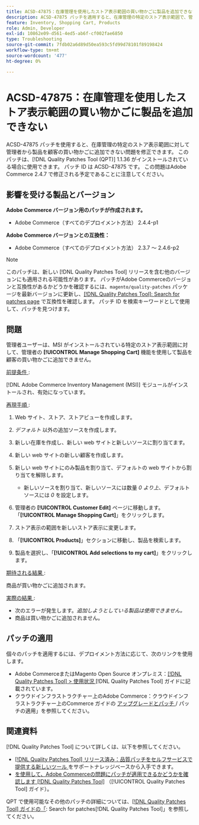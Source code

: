```yaml
---
title: ACSD-47875：在庫管理を使用したストア表示範囲の買い物かごに製品を追加できない
description: ACSD-47875 パッチを適用すると、在庫管理の特定のストア表示範囲で、管理者から商品を買い物かごに追加できないAdobe Commerceの問題を修正できます。
feature: Inventory, Shopping Cart, Products
role: Admin, Developer
exl-id: 10862e09-d561-4ed5-ab6f-cf002fae6850
type: Troubleshooting
source-git-commit: 7fdb02a6d89d50ea593c5fd99d78101f89198424
workflow-type: tm+mt
source-wordcount: '477'
ht-degree: 0%

---
```


# ACSD-47875：在庫管理を使用したストア表示範囲の買い物かごに製品を追加できない

ACSD-47875 パッチを使用すると、在庫管理の特定のストア表示範囲に対して管理者から製品を顧客の買い物かごに追加できない問題を修正できます。 このパッチは、[!DNL Quality Patches Tool (QPT)] 1.1.36 がインストールされている場合に使用できます。 パッチ ID は ACSD-47875 です。 この問題はAdobe Commerce 2.4.7 で修正される予定であることに注意してください。

## 影響を受ける製品とバージョン

**Adobe Commerce バージョン用のパッチが作成されます。**

* Adobe Commerce（すべてのデプロイメント方法） 2.4.4-p1

**Adobe Commerce バージョンとの互換性：**

* Adobe Commerce（すべてのデプロイメント方法） 2.3.7 ～ 2.4.6-p2

>[!NOTE]
>
>このパッチは、新しい [!DNL Quality Patches Tool] リリースを含む他のバージョンにも適用される可能性があります。 パッチがAdobe Commerceのバージョンと互換性があるかどうかを確認するには、`magento/quality-patches` パッケージを最新バージョンに更新し、[[!DNL Quality Patches Tool]: Search for patches page](https://experienceleague.adobe.com/tools/commerce-quality-patches/index.html) で互換性を確認します。 パッチ ID を検索キーワードとして使用して、パッチを見つけます。

## 問題

管理者ユーザーは、MSI がインストールされている特定のストア表示範囲に対して、管理者の **[!UICONTROL Manage Shopping Cart]** 機能を使用して製品を顧客の買い物かごに追加できません。

<u> 前提条件 </u>:

[!DNL Adobe Commerce Inventory Management (MSI)] モジュールがインストールされ、有効になっています。

<u> 再現手順 </u>:

1. Web サイト、ストア、ストアビューを作成します。
1. *デフォルト* 以外の追加ソースを作成します。
1. 新しい在庫を作成し、新しい web サイトと新しいソースに割り当てます。
1. 新しい web サイトの新しい顧客を作成します。
1. 新しい web サイトにのみ製品を割り当て、デフォルトの web サイトから割り当てを解除します。

   * 新しいソースを割り当て、新しいソースには数量 *0 より上*、デフォルトソースには *0* を設定します。

1. 管理者の **[!UICONTROL Customer Edit]** ページに移動します。 「**[!UICONTROL Manage Shopping Cart]**」をクリックします。
1. ストア表示の範囲を新しいストア表示に変更します。
1. 「**[!UICONTROL Products]**」セクションに移動し、製品を検索します。
1. 製品を選択し、「**[!UICONTROL Add selections to my cart]**」をクリックします。

<u> 期待される結果 </u>:

商品が買い物かごに追加されます。

<u> 実際の結果 </u>:

* 次のエラーが発生します。*追加しようとしている製品は使用できません。*
* 商品は買い物かごに追加されません。

## パッチの適用

個々のパッチを適用するには、デプロイメント方法に応じて、次のリンクを使用します。

* Adobe CommerceまたはMagento Open Source オンプレミス：[[!DNL Quality Patches Tool] > 使用状況 ](/help/tools/quality-patches-tool/usage.md) [!DNL Quality Patches Tool] ガイドに記載されています。
* クラウドインフラストラクチャー上のAdobe Commerce：クラウドインフラストラクチャー上のCommerce ガイドの [ アップグレードとパッチ ](https://experienceleague.adobe.com/docs/commerce-cloud-service/user-guide/develop/upgrade/apply-patches.html)/ パッチの適用」を参照してください。

## 関連資料

[!DNL Quality Patches Tool] について詳しくは、以下を参照してください。

* [[!DNL Quality Patches Tool]  リリース済み：品質パッチをセルフサービスで提供する新しいツール ](https://experienceleague.adobe.com/en/docs/commerce-operations/tools/quality-patches-tool/quality-patches-tool-to-self-serve-quality-patches) をサポートナレッジベースから入手できます。
* [ を使用して、Adobe Commerceの問題にパッチが適用できるかどうかを確認します  [!DNL Quality Patches Tool]](/help/tools/quality-patches-tool/patches-available-in-qpt/check-patch-for-magento-issue-with-magento-quality-patches.md) （[!UICONTROL Quality Patches Tool] ガイド）。


QPT で使用可能なその他のパッチの詳細については、[[!DNL Quality Patches Tool] ガイドの「](https://experienceleague.adobe.com/tools/commerce-quality-patches/index.html): Search for patches[!DNL Quality Patches Tool]」を参照してください。
